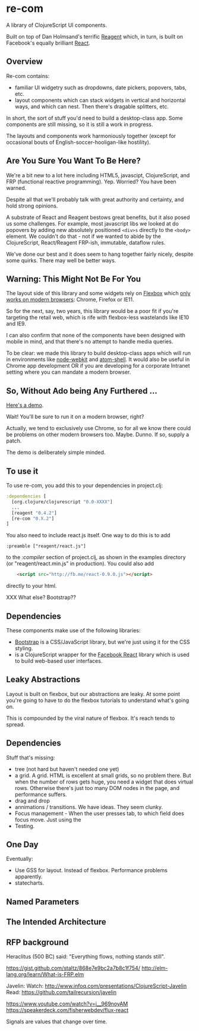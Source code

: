 

# re-com

A library of ClojureScript UI components. 

Built on top of Dan Holmsand's terrific [Reagent](http://holmsand.github.io/reagent) 
which, in turn, is built on Facebook's equally brilliant [React](http://facebook.github.io/react). 


## Overview

Re-com contains:
* familiar UI widgetry such as dropdowns, date pickers, popovers, tabs, etc.
* layout components which can stack widgets in vertical and horizontal
 ways, and which can nest.  Then there's dragable splitters, etc.  

In short, the sort of stuff you'd need to build a desktop-class app. Some components are still missing, 
so it is still a work in progress. 

The layouts and components work harmoniously together (except for occasional bouts of English-soccer-hooligan-like hostility).

## Are You Sure You Want To Be Here?

We're a bit new to a lot here including HTML5, javascipt, ClojureScript, and FRP (functional reactive programming). 
Yep.  Worried?  You have been warned.

Despite all that we'll probably talk with great authority and certainty, and hold strong opinions. 

A substrate of React and Reagent bestows great benefits, but it also posed us some
challenges. For example, most javascript libs we looked at do 
popovers by adding new absolutely positioned `<div>s` directly to the `<body>` element. We couldn't do that - not if 
we wanted to abide by the ClojureScript, React/Reagent FRP-ish, immutable, dataflow rules.   

We've done our best and 
it does seem to hang together fairly nicely, despite some quirks.  There may well be better ways.


## Warning: This Might Not Be For You

The layout side of this library and some widgets rely on [Flexbox](http://css-tricks.com/snippets/css/a-guide-to-flexbox/) 
which [only works on modern browsers](http://caniuse.com/#feat=flexbox): Chrome, Firefox or IE11.
 
So for the next, say, two years, this library would be a poor fit if you're targeting the retail web, which is
rife with flexbox-less wastelands like IE10 and IE9.
 
I can also confirm that none of the components have been designed with mobile in mind, and that there's no attempt to 
handle media queries.  
 
To be clear: we made this library to build desktop-class apps which will run in environments like 
[node-webkit](https://github.com/rogerwang/node-webkit) 
and [atom-shell](https://github.com/atom/atom-shell). It would also be useful in 
Chrome app development OR if you are developing for a corporate Intranet setting
where you can mandate a modern browser.
  

## So, Without Ado being Any Furthered ...

[Here's a demo](). 

Wait! You'll be sure to run it on a modern browser, right? 

Actually, we tend to exclusively use Chrome, so for all we know there could be problems on other 
modern browsers too. Maybe. Dunno.  If so, supply a patch. 

The demo is deliberately simple minded. 


## To use it

To use re-com, you add this to your dependencies in project.clj:

```clj
:dependencies [
  [org.clojure/clojurescript "0.0-XXXX"]
  ...
  [reagent "0.4.2"]
  [re-com "0.X.2"]
]
```


You also need to include react.js itself. One way to do this is to add

    :preamble ["reagent/react.js"]

to the *:compiler* section of project.clj, as shown in the examples
directory (or "reagent/react.min.js" in production). You could also
add

```html
    <script src="http://fb.me/react-0.9.0.js"></script>
```

directly to your html.

XXX What else?  Bootstrap??

## Dependencies

These components make use of the following libraries:

 * [Bootstrap](http://getbootstrap.com) is a CSS/JavaScript library, but we're just using it for the CSS styling.
 *  is a ClojureScript wrapper for the [Facebook React](http://facebook.github.io/react) 
   library which is used to build web-based user interfaces.

## Leaky Abstractions

Layout is built on flexbox, but our abstractions are leaky.  At some point 
you're going to have to do the flexbox tutorials to understand what's going on. 

This is compounded by the viral nature of flexbox. It's reach tends to spread.  

## Dependencies

Stuff that's missing: 

* tree  (not hard but haven't needed one yet)
* a grid. A grid. HTML is excellent at small grids, so no problem there. But when the number of 
rows gets huge, you need a widget that does virtual rows. Otherwise there's just too many DOM nodes 
in the page, and performance suffers.
* drag and drop
* annimations / transitions.  We have ideas.  They seem clunky.
* Focus management - When the user presses tab, to which field does focus move. Just using the 
* Testing. 


## One Day 

Eventually:

* Use GSS for layout. Instead of flexbox.  Performance problems apparently. 
* statecharts.  




## Named Parameters



## The Intended Architecture 



## RFP background

Heraclitus (500 BC) said:  "Everything flows, nothing stands still". 

https://gist.github.com/staltz/868e7e9bc2a7b8c1f754/
http://elm-lang.org/learn/What-is-FRP.elm

Javelin:
Watch:     http://www.infoq.com/presentations/ClojureScript-Javelin
Read:        https://github.com/tailrecursion/javelin


https://www.youtube.com/watch?v=i__969noyAM
https://speakerdeck.com/fisherwebdev/flux-react


Signals are values that change over time. 

